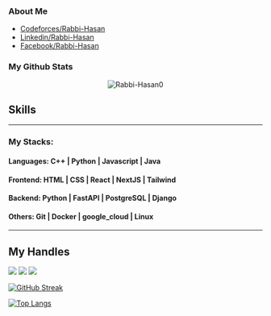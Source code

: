 ### About Me
- [Codeforces/Rabbi-Hasan](https://codeforces.com/profile/Rabbi_hasan162)
- [Linkedin/Rabbi-Hasan](https://www.linkedin.com/in/rabbi-hasan-712231244/)
- [Facebook/Rabbi-Hasan](https://www.facebook.com/profile.php?id=100080589047918)
  

### My Github Stats
<p align="center"> <img src="https://github-readme-stats.vercel.app/api?username=Rabbi-Hasan0&show_icons=true&count_private=true&theme=dark" alt="Rabbi-Hasan0" />

  
## Skills
---------------
### My Stacks:

#### Languages: C++ | Python | Javascript | Java

#### Frontend: HTML | CSS | React | NextJS | Tailwind

#### Backend: Python | FastAPI | PostgreSQL | Django

#### Others: Git | Docker | google_cloud | Linux 
---------------
## My Handles
 [<img src="https://img.shields.io/badge/Rabbi-hasan-151515?style=for-the-badge&logo=linkedin&logoColor=white">](https://www.linkedin.com/in/rabbi-hasan-712231244)
 [<img src="https://img.shields.io/badge/Git-Analysis-151515?style=for-the-badge&logo=SVG&logoColor=79740e">](https://profile-summary-for-github.com/user/Rabbi-hasan0) 
 [<img src="https://img.shields.io/badge/Codeforces-151515?style=for-the-badge&logo=SVG&logoColor=79740e">](https://codeforces.com/profile/Rabbi_hasan162) 


<!--  CONTRIBUTION AND STREAK BLOCK -->
 [![GitHub Streak](https://github-readme-streak-stats.herokuapp.com/?user=Rabbi-hasan0&currStreakNum=2FD3EB&fire=pink&sideLabels=F00&theme=nightowl)](https://git.io/streak-stats)
 
 <!--  TOP LANGUAGES STATISTICS -->
 [![Top Langs](https://github-readme-stats.vercel.app/api/top-langs/?username=Rabbi-hasan0&theme=dark&layout=compact&align=right&width=40%)](https://github.com/Rabbi-hasan0/github-readme-stats)
